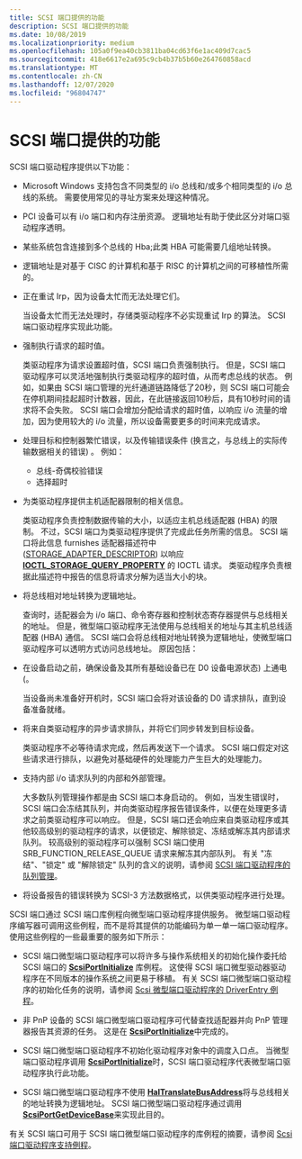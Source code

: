 ```yaml
---
title: SCSI 端口提供的功能
description: SCSI 端口提供的功能
ms.date: 10/08/2019
ms.localizationpriority: medium
ms.openlocfilehash: 105a0f9ea40cb3811ba04cd63f6e1ac409d7cac5
ms.sourcegitcommit: 418e6617e2a695c9cb4b37b5b60e264760858acd
ms.translationtype: MT
ms.contentlocale: zh-CN
ms.lasthandoff: 12/07/2020
ms.locfileid: "96804747"
---
```

# <a name="capabilities-provided-by-scsi-port"></a>SCSI 端口提供的功能

SCSI 端口驱动程序提供以下功能：

- Microsoft Windows 支持包含不同类型的 i/o 总线和/或多个相同类型的 i/o 总线的系统。 需要使用常见的寻址方案来处理这种情况。

- PCI 设备可以有 i/o 端口和内存注册资源。 逻辑地址有助于使此区分对端口驱动程序透明。

- 某些系统包含连接到多个总线的 Hba;此类 HBA 可能需要几组地址转换。

- 逻辑地址是对基于 CISC 的计算机和基于 RISC 的计算机之间的可移植性所需的。

- 正在重试 Irp，因为设备太忙而无法处理它们。

    当设备太忙而无法处理时，存储类驱动程序不必实现重试 Irp 的算法。 SCSI 端口驱动程序实现此功能。

- 强制执行请求的超时值。

    类驱动程序为请求设置超时值，SCSI 端口负责强制执行。 但是，SCSI 端口驱动程序可以灵活地强制执行类驱动程序的超时值，从而考虑总线的状态。 例如，如果由 SCSI 端口管理的光纤通道链路降低了20秒，则 SCSI 端口可能会在停机期间挂起超时计数器，因此，在此链接返回10秒后，具有10秒时间的请求将不会失败。 SCSI 端口会增加分配给请求的超时值，以响应 i/o 流量的增加，因为使用较大的 i/o 流量，所以设备需要更多的时间来完成请求。

- 处理目标和控制器繁忙错误，以及传输错误条件 (换言之，与总线上的实际传输数据相关的错误) 。 例如：

  - 总线-奇偶校验错误
  - 选择超时

- 为类驱动程序提供主机适配器限制的相关信息。

    类驱动程序负责控制数据传输的大小，以适应主机总线适配器 (HBA) 的限制。 不过，SCSI 端口为类驱动程序提供了完成此任务所需的信息。 SCSI 端口将此信息 furnishes 适配器描述符中 ([STORAGE_ADAPTER_DESCRIPTOR](/windows-hardware/drivers/ddi/ntddstor/ns-ntddstor-_storage_adapter_descriptor)) 以响应 [**IOCTL_STORAGE_QUERY_PROPERTY**](/windows-hardware/drivers/ddi/ntddstor/ni-ntddstor-ioctl_storage_query_property) 的 IOCTL 请求。 类驱动程序负责根据此描述符中报告的信息将请求分解为适当大小的块。

- 将总线相对地址转换为逻辑地址。

    查询时，适配器会为 i/o 端口、命令寄存器和控制状态寄存器提供与总线相关的地址。 但是，微型端口驱动程序无法使用与总线相关的地址与其主机总线适配器 (HBA) 通信。 SCSI 端口会将总线相对地址转换为逻辑地址，使微型端口驱动程序可以透明方式访问总线地址。 原因包括：

- 在设备启动之前，确保设备及其所有基础设备已在 D0 设备电源状态) 上通电 (。

    当设备尚未准备好开机时，SCSI 端口会将对该设备的 D0 请求排队，直到设备准备就绪。

- 将来自类驱动程序的异步请求排队，并将它们同步转发到目标设备。

    类驱动程序不必等待请求完成，然后再发送下一个请求。 SCSI 端口假定对这些请求进行排队，以避免对基础硬件的处理能力产生巨大的处理能力。

- 支持内部 i/o 请求队列的内部和外部管理。

    大多数队列管理操作都是由 SCSI 端口本身启动的。 例如，当发生错误时，SCSI 端口会冻结其队列，并向类驱动程序报告错误条件，以便在处理更多请求之前类驱动程序可以响应。 但是，SCSI 端口还会响应来自类驱动程序或其他较高级别的驱动程序的请求，以便锁定、解除锁定、冻结或解冻其内部请求队列。 较高级别的驱动程序可以强制 SCSI 端口使用 SRB_FUNCTION_RELEASE_QUEUE 请求来解冻其内部队列。 有关 "冻结"、"锁定" 或 "解除锁定" 队列的含义的说明，请参阅 [SCSI 端口驱动程序的队列管理](scsi-port-driver-s-queue-management.md)。

- 将设备报告的错误转换为 SCSI-3 方法数据格式，以供类驱动程序进行处理。

SCSI 端口通过 SCSI 端口库例程向微型端口驱动程序提供服务。 微型端口驱动程序编写器可调用这些例程，而不是将其提供的功能编码为单一单一端口驱动程序。 使用这些例程的一些最重要的服务如下所示：

- SCSI 端口微型端口驱动程序可以将许多与操作系统相关的初始化操作委托给 SCSI 端口的 [**ScsiPortInitialize**](/windows-hardware/drivers/ddi/srb/nf-srb-scsiportinitialize) 库例程。 这使得 SCSI 端口微型驱动器驱动程序在不同版本的操作系统之间更易于移植。 有关 SCSI 端口微型端口驱动程序的初始化任务的说明，请参阅 [Scsi 微型端口驱动程序的 DriverEntry 例程](scsi-miniport-driver-s-driverentry-routine.md)。

- 非 PnP 设备的 SCSI 端口微型端口驱动程序可代替查找适配器并向 PnP 管理器报告其资源的任务。 这是在 [**ScsiPortInitialize**](/windows-hardware/drivers/ddi/srb/nf-srb-scsiportinitialize)中完成的。

- SCSI 端口微型端口驱动程序不初始化驱动程序对象中的调度入口点。 当微型端口驱动程序调用 [**ScsiPortInitialize**](/windows-hardware/drivers/ddi/srb/nf-srb-scsiportinitialize)时，SCSI 端口驱动程序代表微型端口驱动程序执行此功能。

- SCSI 端口微型端口驱动程序不使用 [**HalTranslateBusAddress**](/previous-versions/windows/hardware/drivers/ff546644(v=vs.85))将与总线相关的地址转换为逻辑地址。 SCSI 端口微型端口驱动程序通过调用 [**ScsiPortGetDeviceBase**](/windows-hardware/drivers/ddi/srb/nf-srb-scsiportgetdevicebase)来实现此目的。

有关 SCSI 端口可用于 SCSI 端口微型端口驱动程序的库例程的摘要，请参阅 [Scsi 端口驱动程序支持例程](scsi-port-driver-support-routines.md)。
